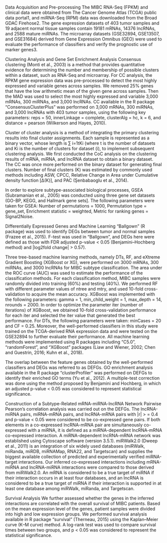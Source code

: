 Data Acquisition and Pre-processing
The MIBC RNA-Seq (FPKM) and clinical data were obtained from The Cancer Genome Atlas (TCGA) public data portal1, and miRNA-Seq (RPM) data was downloaded from the Broad GDAC Firehose2. The gene expression datasets of 403 tumor samples and 19 adjacent normal tissue samples contain 19181 mRNAs, 14376 lncRNAs, and 2588 mature miRNAs. The microarray datasets (GSE32894, GSE13507, and GSE31684) derived from Gene Expression Omnibus (GEO) were used to evaluate the performance of classifiers and verify the prognostic use of marker genes3.

Clustering Analysis and Gene Set Enrichment Analysis
Consensus clustering (Monti et al., 2003) is a method that provides quantitative evidence for determining the number and membership of possible clusters within a dataset, such as RNA-Seq and microarray. For CC analysis, the RPKM gene expression data was pre-processed to detect the most highly expressed and variable genes across samples. We removed 25% genes that have the low arithmetic mean of the given gene across samples. Then the MAD was used to select the most highly expressed and variable 3,000 mRNAs, 300 miRNAs, and 3,000 lncRNAs. CC available in the R package “ConsensusClusterPlus” was performed on 3,000 mRNAs, 300 miRNAs, and 3,000 lncRNAs with 403 tumor samples, using the following key parameters: reps = 50, innerLinkage = complete, clusterAlg = hc, k = 6, and distance = pearson (Wilkerson and Hayes, 2010).

Cluster of cluster analysis is a method of integrating the primary clustering results into final cluster assignments. Each sample is represented as a binary vector, whose length is ∑ i=1tKi (where t is the number of datasets and Ki is the number of clusters for dataset (i), to implement subsequent clustering analysis. We first conducted the CoC analysis on the clustering results of mRNA, miRNA, and lncRNA dataset to obtain a binary dataset. The CC was once more performed on the binary dataset for generating final clusters. Number of final clusters (K) was estimated by commonly used methods including ASW, CPCC, Relative Change in Area under Cumulative density function [Δ(K)], and PAC (Şenbabaoglu et al., 2014).

In order to explore subtype-associated biological processes, GSEA (Subramanian et al., 2005) was conducted using three gene set datasets (GO-BP, KEGG, and Hallmark gene sets]. The following parameters were taken for GSEA: Number of permutations = 1000, Permutation type = gene_set, Enrichment statistic = weighted, Metric for ranking genes = Signal2Noise.

Differentially Expressed Genes and Machine Learning
“Ballgown” (R package) was used to identify DEGs between tumor and normal samples (Frazee et al., 2015). F-test was used in “Ballgown”, and DEGs here were defined as those with FDR adjusted p-value < 0.05 (Benjamini–Hochberg method) and |log2fold change| > 0.57).

Three tree-based machine learning methods, namely DTs, RF, and eXtreme Gradient Boosting (XGBoost or XG), were performed on 3000 mRNAs, 300 miRNAs, and 3000 lncRNAs for MIBC subtype classification. The area under the ROC curve (AUC) was used to estimate the performance of the classification methods. For each classification method, MIBC samples were randomly divided into training (60%) and testing (40%). We performed RF with different parameter values of ntree and mtry, and used 10-fold cross-validation to acquire the mean accuracy. XGBoost was implemented with the following parameters: gamma = 1, min_child_weight = 1, max_depth = 14, nrounds = 2000. In order to optimize the parameter iter (number of iterations) of XGBoost, we obtained 10-fold cross-validation performance for each iter and selected the iter value that generated the best performance. For DTs, the following parameters were taken: minCases = 20 and CF = 0.25. Moreover, the well-performed classifiers in this study were trained on the TCGA-derived RNA expression data and were tested on the GSE32894 to further evaluate their performance. All machine learning methods were implemented using R packages including “C5.0”, “randomForest”, and “XGBoost” packages (Liaw and Wiener, 2002; Chen and Guestrin, 2016; Kuhn et al., 2018).

The overlap between the feature genes obtained by the well-performed classifiers and DEGs was referred to as DEFGs. GO enrichment analysis available in the R package “clusterProfiler” was performed on DEFGs to identify their enriched GO terms (Yu et al., 2012). A multiple-test correction was done using the method proposed by Benjamini and Hochberg, in which an adjusted p-value < 0.05 was considered to represent statistical significance.

Construction of a Subtype-Related mRNA-miRNA-lncRNA Network
Pairwise Pearson’s correlation analysis was carried out on the DEFGs. The lncRNA-miRNA pairs, miRNA-mRNA pairs, and lncRNA-mRNA pairs with |r| > = 0.4 and p-value < 0.05 were considered to be co-expressed gene pairs. If both elements in a co-expressed lncRNA-mRNA pair are simultaneously co-expressed with a miRNA, it is defined as a miRNA-dependent lncRNA-mRNA co-expressed interaction. A miRNA-dependent lncRNA-mRNA network was established using Cytoscape software (version 3.5.1). miRWalk2.0 (Dweep et al., 2011) is an integration of six widely used databases (miRWalk, miRanda, miRDB, miRNAMap, RNA22, and Targetscan) and supplies the biggest available collection of predicted and experimentally verified miRNA-target interactions. Our inferred co-expressed interactions including mRNA-miRNA and lncRNA-miRNA interactions were compared to those derived from miRWalk2.0. An mRNA is considered to be a true target of miRNA if their interaction occurs in at least four databases, and an lncRNA is considered to be a true target of miRNA if their interaction is supported in at least one database among miRWalk, miRanda, and Targetscan.

Survival Analysis
We further assessed whether the genes in the inferred interactions are correlated with the overall survival of MIBC patients. Based on the mean expression level of the genes, patient samples were divided into high and low expression groups. We performed survival analysis available in R package “survival” (Therneau, 2015) using the Kaplan–Meier curve (K–M curve) method. A log-rank test was used to compare survival times between two groups, and p < 0.05 was considered to represent the statistical significance.
